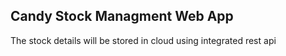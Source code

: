## Candy Stock Managment Web App
The stock details will be stored in cloud using integrated rest api
